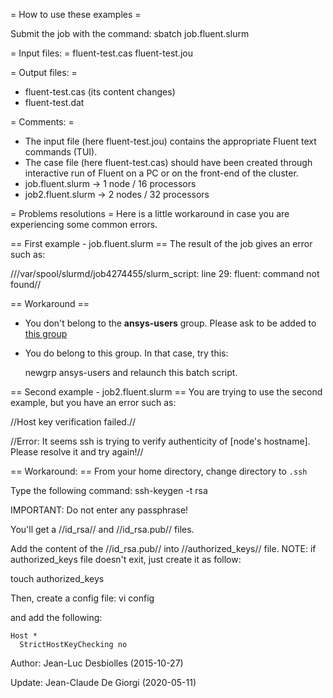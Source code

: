 = How to use these examples =

Submit the job with the command:
  sbatch job.fluent.slurm


= Input files: =
fluent-test.cas
fluent-test.jou


= Output files: =
* fluent-test.cas (its content changes)
* fluent-test.dat

  
= Comments: =
* The input file (here fluent-test.jou) contains the appropriate Fluent text commands (TUI).
* The case file (here fluent-test.cas) should have been created through interactive run of Fluent on a PC or on the front-end of the cluster.
* job.fluent.slurm  -> 1 node  / 16 processors
* job2.fluent.slurm -> 2 nodes / 32 processors


= Problems resolutions =
Here is a little workaround in case you are experiencing some common errors.

== First example - job.fluent.slurm ==
The result of the job gives an error such as: 

///var/spool/slurmd/job4274455/slurm_script: line 29: fluent: command not found//


== Workaround ==
* You don't belong to the **ansys-users** group.
Please ask to be added to [this group ](https://groups.epfl.ch/viewgroup?groupid=S00058)
* You do belong to this group. In that case, try this:

  newgrp ansys-users
and relaunch this batch script.


== Second example - job2.fluent.slurm ==
You are trying to use the second example, but you have an error such as: 

//Host key verification failed.//

//Error: It seems ssh is trying to verify authenticity of [node's hostname]. Please resolve it and try again!//

== Workaround: ==
From your home directory, change directory to `.ssh`

Type the following command:
  ssh-keygen -t rsa

IMPORTANT: Do not enter any passphrase!

You'll get a //id_rsa// and //id_rsa.pub// files.

Add the content of the //id_rsa.pub// into //authorized_keys// file.
NOTE: if authorized_keys file doesn't exit, just create it as follow: 

  touch authorized_keys

Then, create a config file:
  vi config

and add the following:
```
Host *
  StrictHostKeyChecking no
```




Author: Jean-Luc Desbiolles (2015-10-27)

Update: Jean-Claude De Giorgi (2020-05-11)
